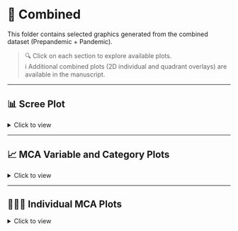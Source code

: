 # 📂 Combined

This folder contains selected graphics generated from the combined dataset (Prepandemic + Pandemic).

> 🔍 Click on each section to explore available plots.  
> ℹ️ Additional combined plots (2D individual and quadrant overlays) are available in the manuscript.

---

## 📊 Scree Plot

<details>
<summary>Click to view</summary>

- [`Screeplot.combined.pdf`](./Screeplot.combined.pdf)

</details>

---

## 📈 MCA Variable and Category Plots

<details>
<summary>Click to view</summary>

- [`variables.MCA.combined.pdf`](./variables.MCA.combined.pdf) – MCA biplot of variables (2D)  
- [`categorias.MCA.combined.pdf`](./categorias.MCA.combined.pdf) – MCA category plot (2D)

</details>

---

## 🧑‍🤝‍🧑 Individual MCA Plots

<details>
<summary>Click to view</summary>

- [🌐 `individuals_3D.html`](https://mariaanagonzalez.github.io/MCA.Violence.Colombia/combined/individuals_3D.html) – Interactive 3D MCA plot of individual records from the combined dataset (Prepandemic + Pandemic)

<details>
  

---

## 🌐 3D MCA Category Plot

<details>
<summary>Click to view</summary>

- [🌐 `categories_3D.html`](https://mariaanagonzalez.github.io/MCA.Violence.Colombia/combined/categories_3D.html) – Interactive 3D MCA of category coordinates (HTML)

</details>

---
